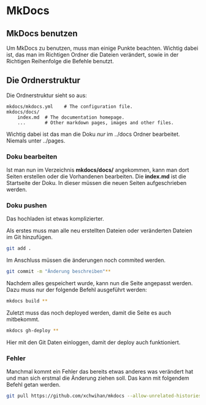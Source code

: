 # MkDocs

## MkDocs benutzen

Um MkDocs zu benutzen, muss man einige Punkte beachten. Wichtig dabei ist, das man im Richtigen Ordner die Dateien verändert, sowie in der Richtigen Reihenfolge die Befehle benutzt.

## Die Ordnerstruktur

Die Ordnerstruktur sieht so aus:

    mkdocs/mkdocs.yml    # The configuration file.
    mkdocs/docs/
        index.md  # The documentation homepage.
        ...       # Other markdown pages, images and other files.

Wichtig dabei ist das man die Doku *nur* im ../docs Ordner bearbeitet. Niemals unter ../pages.

### Doku bearbeiten

Ist man nun im Verzeichnis **mkdocs/docs/** angekommen, kann man dort Seiten erstellen oder die Vorhandenen bearbeiten. 
Die **index.md** ist die Startseite der Doku. In dieser müssen die neuen Seiten aufgeschrieben werden.

### Doku pushen

Das hochladen ist etwas komplizierter. 

Als erstes muss man alle neu erstellten Dateien oder veränderten Dateien im Git hinzufügen.

```bash
git add .
```

Im Anschluss müssen die änderungen noch commited werden.

```bash
git commit -m "Änderung beschreiben"**
```

Nachdem alles gespeichert wurde, kann nun die Seite angepasst werden. Dazu muss nur der folgende Befehl ausgeführt werden:

```bash
mkdocs build **
```

Zuletzt muss das noch deployed werden, damit die Seite es auch mitbekommt.

```bash
mkdocs gh-deploy **
```

Hier mit den Git Daten einloggen, damit der deploy auch funktioniert.

### Fehler

Manchmal kommt ein Fehler das bereits etwas anderes was verändert hat und man sich erstmal die Änderung ziehen soll.
Das kann mit folgendem Befehl getan werden.
```bash
git pull https://github.com/xchwihan/mkdocs --allow-unrelated-histories
```
